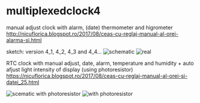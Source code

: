 # multiplexedclock4
manual adjust clock with alarm, (date) thermometer and higrometer
http://nicuflorica.blogspot.ro/2017/08/ceas-cu-reglaj-manual-al-orei-alarma-si.html

sketch: version 4_1, 4_2, 4_3 and 4_4...
![schematic](https://3.bp.blogspot.com/-cybrzrsmbMM/WZQZGX7-KYI/AAAAAAAAV0g/UbS4IaICKIIHbqqD_GZfNiE6tQJGS1OlACLcBGAs/s1600/schema_multiplexedclock4.png)
![real](https://1.bp.blogspot.com/-aI5YeT6PELE/WZQfJAORHxI/AAAAAAAAV2M/Dql57-8sfXoRscTxb_FXilHc7N9O_YElgCLcBGAs/s1600/P8160061.JPG)

RTC clock with manual adjust, date, alarm, temperature and humidity + auto afjust light intensity of display (using photoresistor)
https://nicuflorica.blogspot.ro/2017/08/ceas-cu-reglaj-manual-al-orei-si-datei_25.html

![scematic with photoresistor](https://1.bp.blogspot.com/-GFvE1bpo6x4/WZvqzp0ltKI/AAAAAAAAV4k/4IyWNg_FYIgElcfuk7aOOCgArXqJk3jGQCLcBGAs/s1600/schema_multiplexedclock5.png)
![with photoresistor](https://4.bp.blogspot.com/-cNgTuSl3zh0/WZvth_eKmsI/AAAAAAAAV48/NCWVMZsznXcg3p3hcFkPwOaUET4QuaqCgCLcBGAs/s1600/P8220066m.JPG)
